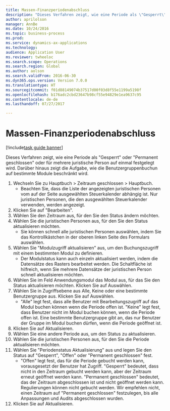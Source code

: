 ```yaml
--- 
title: Massen-Finanzperiodenabschluss
description: "Dieses Verfahren zeigt, wie eine Periode als \"Gesperrt\" oder \"Permanent geschlossen\" oder für mehrere juristische Person auf einmal festgelegt wird."
author: aprilolson
manager: AnnBe
ms.date: 10/24/2016
ms.topic: business-process
ms.prod: 
ms.service: dynamics-ax-applications
ms.technology: 
audience: Application User
ms.reviewer: twheeloc
ms.search.scope: Operations
ms.search.region: Global
ms.author: aolson
ms.search.validFrom: 2016-06-30
ms.dyn365.ops.version: Version 7.0.0
ms.translationtype: HT
ms.sourcegitcommit: f01d88149074b37517d00f03d8f55e1199a5198f
ms.openlocfilehash: b176adc2cbd23647b98cf55e94829e1ea9637c95
ms.contentlocale: de-de
ms.lasthandoff: 07/27/2017

---
```

# <a name="mass-financial-period-close"></a>Massen-Finanzperiodenabschluss

[!include[task guide banner](../../includes/task-guide-banner.md)]

Dieses Verfahren zeigt, wie eine Periode als "Gesperrt" oder "Permanent geschlossen" oder für mehrere juristische Person auf einmal festgelegt wird. Darüber hinaus zeigt die Aufgabe, wie die Benutzergruppenbuchun auf bestimmte Module beschränkt wird.

1. Wechseln Sie zu Hauptbuch > Zeitraum geschlossen > Hauptbuch.
    * Beachten Sie, dass die Liste der angezeigten juristischen Personen vom auf der Seite ausgewählten Steuerkalender abhängig ist. Nur juristischen Personen, die den ausgewählten Steuerkalender verwenden, werden angezeigt.  
2. Klicken Sie auf "Bearbeiten".
3. Wählen Sie den Zeitraum aus, für den Sie den Status ändern möchten.
4. Wählen Sie die juristischen Personen aus, für den Sie den Status aktualisieren möchten.
    * Sie können schnell alle juristischen Personen auswählen, indem Sie das Kontrollkästchen in der oberen linken Seite des Formulars auswählen.  
5. Wählen Sie "Modulzugriff aktualisieren" aus, um den Buchungszugriff mit einem bestimmten Modul zu definieren.
    * Der Modulstatus kann auch einzeln aktualisiert werden, indem die Datensätze des Rasters bearbeitet werden. Die Schaltfläche ist hilfreich, wenn Sie mehrere Datensätze der juristischen Person schnell aktualisieren möchten.  
6. Wählen Sie im Feld Anwendungsmodul das Modul aus, für das Sie den Status aktualisieren möchten. Klicken Sie auf Auswählen.
7. Wählen Sie in Zugriffsebene aus Alle, Keine oder eine bestimmte Benutzergruppe aus. Klicken Sie auf Auswählen.
    * "Alle" legt fest, dass alle Benutzer mit Bearbeitungszugriff auf das Modul buchen können wenn die Periode offen ist. "Keine" legt fest, dass Benutzer nicht im Modul buchen können, wenn die Periode offen ist. Eine bestimmte Benutzergruppe gibt an, das nur Benutzer der Gruppe im Modul buchen dürfen, wenn die Periode geöffnet ist.  
8. Klicken Sie auf Aktualisieren.
9. Wählen Sie eine andere Periode aus, um den Status zu aktualisieren.
10. Wählen Sie die juristischen Personen aus, für den Sie die Periode aktualisieren möchten.
11. Wählen Sie "Periodenstatus Aktualisierung" aus und legen Sie den Status auf "Gesperrt", "Offen" oder "Permanent geschlossen" fest.
    * "Offen" legt fest, das für die Periode gebucht werden kann, vorausgesetzt der Benutzer hat Zugriff. "Gesperrt" bedeutet, dass nicht in den Zeitraum gebucht werden kann, aber der Zeitraum erneut geöffnet werden kann. "Permanent geschlossen" bedeutet, das der Zeitraum abgeschlossen ist und nicht geöffnet werden kann. Regulierungen können nicht gebucht werden. Wir empfehlen nicht, einen Zeitraum auf "Permanent geschlossen" festzulegen, bis alle Anpassungen und Audits abgeschlossen wurden.  
12. Klicken Sie auf Aktualisieren.


